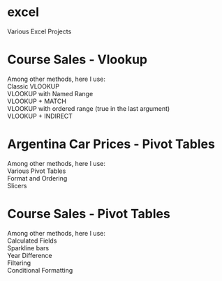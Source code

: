 # excel
Various Excel Projects

# Course Sales - Vlookup
Among other methods, here I use: <br />
Classic VLOOKUP<br />
VLOOKUP with Named Range<br />
VLOOKUP + MATCH<br />
VLOOKUP with ordered range (true in the last argument)<br />
VLOOKUP + INDIRECT<br />

# Argentina Car Prices - Pivot Tables
Among other methods, here I use: <br />
Various Pivot Tables<br />
Format and Ordering<br />
Slicers<br />

# Course Sales - Pivot Tables
Among other methods, here I use: <br />
Calculated Fields<br />
Sparkline bars<br />
Year Difference<br />
Filtering<br />
Conditional Formatting<br />
